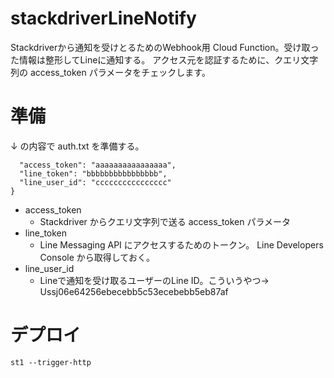 # stackdriverLineNotify  
Stackdriverから通知を受けとるためのWebhook用 Cloud Function。受け取った情報は整形してLineに通知する。
アクセス元を認証するために、クエリ文字列の access_token パラメータをチェックします。

# 準備
↓ の内容で auth.txt を準備する。  

```{
  "access_token": "aaaaaaaaaaaaaaaa",
  "line_token": "bbbbbbbbbbbbbbbb",
  "line_user_id": "cccccccccccccccc"
}

```

* access_token
  * Stackdriver からクエリ文字列で送る access_token パラメータ  
* line_token
  * Line Messaging API にアクセスするためのトークン。 Line Developers Console から取得しておく。  
* line_user_id
  * Lineで通知を受け取るユーザーのLine ID。こういうやつ→ Ussj06e64256ebecebb5c53ecebebb5eb87af  

# デプロイ
```gcloud functions deploy stackDriverLineNotify --runtime=nodejs8 --memory=128 --region=us-ea
st1 --trigger-http
```
